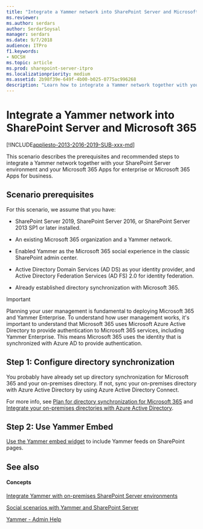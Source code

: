 ```yaml
---
title: "Integrate a Yammer network into SharePoint Server and Microsoft 365"
ms.reviewer: 
ms.author: serdars
author: SerdarSoysal
manager: serdars
ms.date: 9/7/2018
audience: ITPro
f1.keywords:
- NOCSH
ms.topic: article
ms.prod: sharepoint-server-itpro
ms.localizationpriority: medium
ms.assetid: 2b98f39e-649f-4b00-b025-0775ac996268
description: "Learn how to integrate a Yammer network together with your SharePoint Server environment and your Microsoft 365 organization."
---
```


# Integrate a Yammer network into SharePoint Server and Microsoft 365

[!INCLUDE[appliesto-2013-2016-2019-SUB-xxx-md](../includes/appliesto-2013-2016-2019-SUB-xxx-md.md)]
  
This scenario describes the prerequisites and recommended steps to integrate a Yammer network together with your SharePoint Server environment and your Microsoft 365 Apps for enterprise or Microsoft 365 Apps for business.
  
## Scenario prerequisites

For this scenario, we assume that you have:
  
- SharePoint Server 2019, SharePoint Server 2016, or SharePoint Server 2013 SP1 or later installed.
    
- An existing Microsoft 365 organization and a Yammer network.
    
- Enabled Yammer as the Microsoft 365 social experience in the classic SharePoint admin center.
    
- Active Directory Domain Services (AD DS) as your identity provider, and Active Directory Federation Services (AD FS) 2.0 for identity federation.
    
- Already established directory synchronization with Microsoft 365. 
    
> [!IMPORTANT]
> Planning your user management is fundamental to deploying Microsoft 365 and Yammer Enterprise. To understand how user management works, it's important to understand that Microsoft 365 uses Microsoft Azure Active Directory to provide authentication to Microsoft 365 services, including Yammer Enterprise. This means Microsoft 365 uses the identity that is synchronized with Azure AD to provide authentication. 
  
## Step 1: Configure directory synchronization

You probably have already set up directory synchronization for Microsoft 365 and your on-premises directory. If not, sync your on-premises directory with Azure Active Directory by using Azure Active Directory Connect. 
  
For more info, see [Plan for directory synchronization for Microsoft 365](/microsoft-365/enterprise/plan-for-directory-synchronization) and [Integrate your on-premises directories with Azure Active Directory](/azure/active-directory/hybrid/whatis-hybrid-identity).

## Step 2: Use Yammer Embed

[Use the Yammer embed widget](add-the-yammer-embed-widget-to-a-sharepoint-page.md) to include Yammer feeds on SharePoint pages. 
  
## See also

#### Concepts

[Integrate Yammer with on-premises SharePoint Server environments](integrate-yammer-with-on-premises-sharepoint-server-environments.md)
  
[Social scenarios with Yammer and SharePoint Server](social-scenarios-with-yammer-and-sharepoint-server.md)

[Yammer - Admin Help](/yammer/)